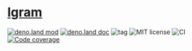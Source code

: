 # [lgram]

[![deno.land mod](https://img.shields.io/badge/deno.land-lgram-lightgrey.svg?logo=deno)](https://deno.land/x/lgram)
[![deno.land doc](https://doc.deno.land/badge.svg)](https://doc.deno.land/https/deno.land/x/lgram/mod.ts)
![tag](https://img.shields.io/github/v/tag/eibens/lgram)
![MIT license](https://img.shields.io/github/license/eibens/lgram)
![CI](https://github.com/eibens/lgram/workflows/ci/badge.svg)
[![Code coverage](https://img.shields.io/codecov/c/github/eibens/lgram)](https://codecov.io/gh/eibens/lgram)

[lgram]: #
